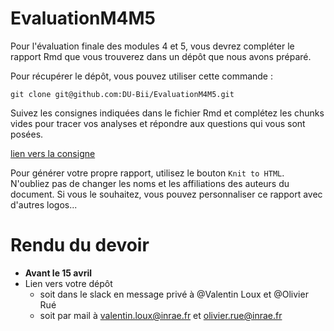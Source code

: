 # EvaluationM4M5

Pour l'évaluation finale des modules 4 et 5, vous devrez compléter le rapport Rmd que vous trouverez dans un dépôt que nous avons préparé.

Pour récupérer le dépôt, vous pouvez utiliser cette commande :

```
git clone git@github.com:DU-Bii/EvaluationM4M5.git
```

Suivez les consignes indiquées dans le fichier Rmd et complétez les chunks vides pour tracer vos analyses et répondre aux questions qui vous sont posées.

[lien vers la consigne](Evaluation.html)

Pour générer votre propre rapport, utilisez le bouton `Knit to HTML`. N'oubliez pas de changer les noms et les affiliations des auteurs du document. Si vous le souhaitez, vous pouvez personnaliser ce rapport avec d'autres logos...

# Rendu du devoir 


* **Avant le 15 avril**
* Lien vers votre dépôt
  - soit dans le slack en message privé à @Valentin Loux et @Olivier Rué
  - soit par mail à valentin.loux@inrae.fr et olivier.rue@inrae.fr
